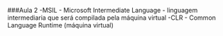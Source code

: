 ###Aula 2
    -MSIL - Microsoft Intermediate Language
        - linguagem intermediaria que será compilada pela máquina virtual 
    -CLR - Common Language Runtime (máquina virtual)

    